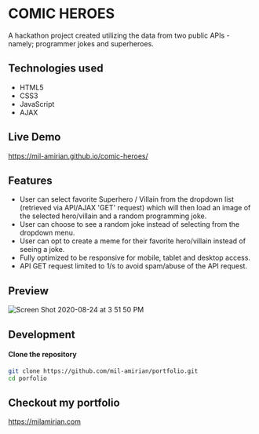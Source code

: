 # COMIC HEROES

A hackathon project created utilizing the data from two public APIs - namely; programmer jokes and superheroes. 

## Technologies used

* HTML5
* CSS3
* JavaScript
* AJAX

## Live Demo

https://mil-amirian.github.io/comic-heroes/

## Features

* User can select favorite Superhero / Villain from the dropdown list (retrieved via API/AJAX 'GET' request) which will then load an image of the selected hero/villain and a random programming joke.
* User can choose to see a random joke instead of selecting from the dropdown menu.
* User can opt to create a meme for their favorite hero/villain instead of seeing a joke.
* Fully optimized to be responsive for mobile, tablet and desktop access.
* API GET request limited to 1/s to avoid spam/abuse of the API request.

## Preview
![Screen Shot 2020-08-24 at 3 51 50 PM](https://user-images.githubusercontent.com/62856013/91104030-c2849700-e621-11ea-9f5a-5234edc111f9.png)

## Development

#### Clone the repository

```bash
git clone https://github.com/mil-amirian/portfolio.git
cd porfolio
```

## Checkout my portfolio

https://milamirian.com

